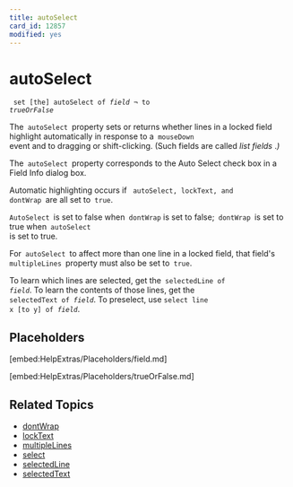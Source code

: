 ```yaml
---
title: autoSelect
card_id: 12857
modified: yes
---
```


# autoSelect

<code><pre>
set [the] autoSelect of <i>field</i> ¬
     to <i>trueOrFalse</i>
</pre></code>


The<code> autoSelect </code>property sets or returns whether lines in a locked field highlight automatically in response to a<code> mouseDown </code>event and to dragging or shift-clicking.  (Such fields are called  <i>list fields</i> .<i>)</i>

The<code> autoSelect </code>property corresponds to the Auto Select check box in a Field Info dialog box.

Automatic highlighting occurs if <code> autoSelect, lockText, and dontWrap </code>are all set to<code> true</code>.

<code>AutoSelect </code>is set to false when<code> dontWrap</code> is set to false;<code> dontWrap </code>is set to true when<code> autoSelect </code>is set to true.

For<code> autoSelect </code>to affect more than one line in a locked field, that field's <code>multipleLines </code>property must also be set to<code> true</code>.

To learn which lines are selected, get the<code> selectedLine of <i>field</i></code>.  To learn the contents of those lines, get the<code> selectedText of <i>field</i></code>.  To preselect, use <code>select line x [to y] of <i>field</i></code>.

## Placeholders

[embed:HelpExtras/Placeholders/field.md]

[embed:HelpExtras/Placeholders/trueOrFalse.md]

## Related Topics

* [dontWrap](/HyperTalkReference/properties/dontWrap)
* [lockText](/HyperTalkReference/properties/lockText)
* [multipleLines](/HyperTalkReference/properties/multipleLines)
* [select](/HyperTalkReference/commands/select)
* [selectedLine](/HyperTalkReference/functions/selectedLine)
* [selectedText](/HyperTalkReference/functions/selectedText)
